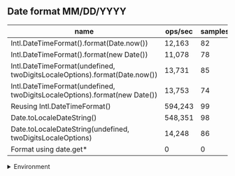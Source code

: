 ## Date format MM/DD/YYYY

|name|ops/sec|samples|
|-|-|-|
|Intl.DateTimeFormat().format(Date.now())|12,163|82|
|Intl.DateTimeFormat().format(new Date())|11,078|78|
|Intl.DateTimeFormat(undefined, twoDigitsLocaleOptions).format(Date.now())|13,731|85|
|Intl.DateTimeFormat(undefined, twoDigitsLocaleOptions).format(new Date())|13,753|74|
|Reusing Intl.DateTimeFormat()|594,243|99|
|Date.toLocaleDateString()|548,351|98|
|Date.toLocaleDateString(undefined, twoDigitsLocaleOptions)|14,248|86|
|Format using date.get*|0|0|


<details>
<summary>Environment</summary>

* __Machine:__ linux x64 | 2 vCPUs | 6.8GB Mem
* __Run:__ Sat Oct 21 2023 12:40:56 GMT+0000 (Coordinated Universal Time)
</details>

<!--
{"environment":{"platform":"linux","arch":"x64","cpus":2,"totalMemory":6.7597503662109375},"benchmarks":[{"name":"Intl.DateTimeFormat().format(Date.now())","opsSec":12163.35852829241,"samples":4},{"name":"Intl.DateTimeFormat().format(new Date())","opsSec":11077.888661067645,"samples":3},{"name":"Intl.DateTimeFormat(undefined, twoDigitsLocaleOptions).format(Date.now())","opsSec":13730.665629938809,"samples":5},{"name":"Intl.DateTimeFormat(undefined, twoDigitsLocaleOptions).format(new Date())","opsSec":13753.365408648624,"samples":5},{"name":"Reusing Intl.DateTimeFormat()","opsSec":594243.3229724745,"samples":6},{"name":"Date.toLocaleDateString()","opsSec":548351.4226388264,"samples":3},{"name":"Date.toLocaleDateString(undefined, twoDigitsLocaleOptions)","opsSec":14247.989598081624,"samples":8},{"name":"Format using date.get*","opsSec":0,"samples":0}]}-->
